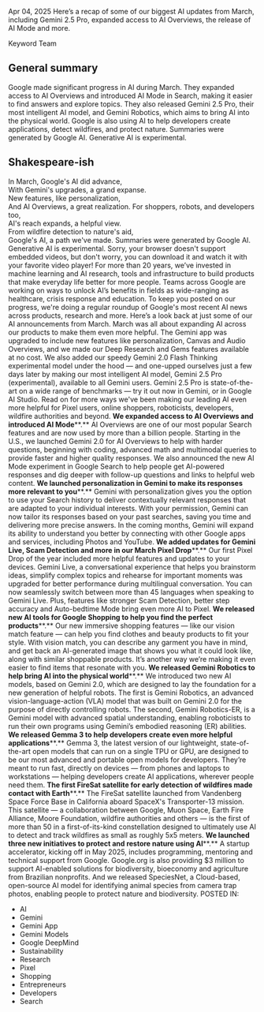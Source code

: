 Apr 04, 2025
Here’s a recap of some of our biggest AI updates from March, including Gemini 2.5 Pro, expanded access to AI Overviews, the release of AI Mode and more.
  
Keyword Team
## General summary
Google made significant progress in AI during March. They expanded access to AI Overviews and introduced AI Mode in Search, making it easier to find answers and explore topics. They also released Gemini 2.5 Pro, their most intelligent AI model, and Gemini Robotics, which aims to bring AI into the physical world. Google is also using AI to help developers create applications, detect wildfires, and protect nature.
Summaries were generated by Google AI. Generative AI is experimental.
## Shakespeare-ish
In March, Google's AI did advance,  
With Gemini's upgrades, a grand expanse.  
New features, like personalization,  
And AI Overviews, a great realization.
For shoppers, robots, and developers too,  
AI's reach expands, a helpful view.  
From wildfire detection to nature's aid,  
Google's AI, a path we've made.
Summaries were generated by Google AI. Generative AI is experimental.
Sorry, your browser doesn't support embedded videos, but don't worry, you can download it and watch it with your favorite video player!
For more than 20 years, we’ve invested in machine learning and AI research, tools and infrastructure to build products that make everyday life better for more people. Teams across Google are working on ways to unlock AI’s benefits in fields as wide-ranging as healthcare, crisis response and education. To keep you posted on our progress, we're doing a regular roundup of Google's most recent AI news across products, research and more.
Here’s a look back at just some of our AI announcements from March.
March was all about expanding AI across our products to make them even more helpful. The Gemini app was upgraded to include new features like personalization, Canvas and Audio Overviews, and we made our Deep Research and Gems features available at no cost. We also added our speedy Gemini 2.0 Flash Thinking experimental model under the hood — and one-upped ourselves just a few days later by making our most intelligent AI model, Gemini 2.5 Pro (experimental), available to all Gemini users.
Gemini 2.5 Pro is state-of-the-art on a wide range of benchmarks — try it out now in Gemini, or in Google AI Studio. Read on for more ways we've been making our leading AI even more helpful for Pixel users, online shoppers, roboticists, developers, wildfire authorities and beyond.
**We expanded access to AI Overviews and introduced AI Mode****.** AI Overviews are one of our most popular Search features and are now used by more than a billion people. Starting in the U.S., we launched Gemini 2.0 for AI Overviews to help with harder questions, beginning with coding, advanced math and multimodal queries to provide faster and higher quality responses. We also announced the new AI Mode experiment in Google Search to help people get AI-powered responses and dig deeper with follow-up questions and links to helpful web content.
**We launched personalization in Gemini to make its responses more relevant to you****.** Gemini with personalization gives you the option to use your Search history to deliver contextually relevant responses that are adapted to your individual interests. With your permission, Gemini can now tailor its responses based on your past searches, saving you time and delivering more precise answers. In the coming months, Gemini will expand its ability to understand you better by connecting with other Google apps and services, including Photos and YouTube.
**We added updates for Gemini Live, Scam Detection and more in our March Pixel Drop****.** Our first Pixel Drop of the year included more helpful features and updates to your devices. Gemini Live, a conversational experience that helps you brainstorm ideas, simplify complex topics and rehearse for important moments was upgraded for better performance during multilingual conversation. You can now seamlessly switch between more than 45 languages when speaking to Gemini Live. Plus, features like stronger Scam Detection, better step accuracy and Auto-bedtime Mode bring even more AI to Pixel.
**We released new AI tools for Google Shopping to help you find the perfect products****.** Our new immersive shopping features — like our vision match feature — can help you find clothes and beauty products to fit your style. With vision match, you can describe any garment you have in mind, and get back an AI-generated image that shows you what it could look like, along with similar shoppable products. It’s another way we’re making it even easier to find items that resonate with you.
**We released Gemini Robotics to help bring AI into the physical world****.** We introduced two new AI models, based on Gemini 2.0, which are designed to lay the foundation for a new generation of helpful robots. The first is Gemini Robotics, an advanced vision-language-action (VLA) model that was built on Gemini 2.0 for the purpose of directly controlling robots. The second, Gemini Robotics-ER, is a Gemini model with advanced spatial understanding, enabling roboticists to run their own programs using Gemini’s embodied reasoning (ER) abilities.
**We released Gemma 3 to help developers create even more helpful applications****.** Gemma 3, the latest version of our lightweight, state-of-the-art open models that can run on a single TPU or GPU, are designed to be our most advanced and portable open models for developers. They’re meant to run fast, directly on devices — from phones and laptops to workstations — helping developers create AI applications, wherever people need them.
**The first FireSat satellite for early detection of wildfires made contact with Earth****.** The FireSat satellite launched from Vandenberg Space Force Base in California aboard SpaceX's Transporter-13 mission. This satellite — a collaboration between Google, Muon Space, Earth Fire Alliance, Moore Foundation, wildfire authorities and others — is the first of more than 50 in a first-of-its-kind constellation designed to ultimately use AI to detect and track wildfires as small as roughly 5x5 meters.
**We launched three new initiatives to protect and restore nature using AI****.** A startup accelerator, kicking off in May 2025, includes programming, mentoring and technical support from Google. Google.org is also providing $3 million to support AI-enabled solutions for biodiversity, bioeconomy and agriculture from Brazilian nonprofits. And we released SpeciesNet, a Cloud-based, open-source AI model for identifying animal species from camera trap photos, enabling people to protect nature and biodiversity.
POSTED IN:
-   AI
-   Gemini
-   Gemini App
-   Gemini Models
-   Google DeepMind
-   Sustainability
-   Research
-   Pixel
-   Shopping
-   Entrepreneurs
-   Developers
-   Search